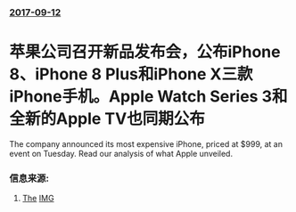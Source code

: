 ### [2017-09-12](/news/2017/09/12/index.md)

##### 
# 苹果公司召开新品发布会，公布iPhone 8、iPhone 8 Plus和iPhone X三款iPhone手机。Apple Watch Series 3和全新的Apple TV也同期公布 

The company announced its most expensive iPhone, priced at $999, at an event on Tuesday. Read our analysis of what Apple unveiled.


### 信息来源:

1. [The](https://www.nytimes.com/2017/09/12/technology/apple-iphone-event.html) [IMG](https://static01.nyt.com/images/2017/09/12/multimedia/apple-sept-2017-172/apple-sept-2017-172-facebookJumbo-v2.jpg)
